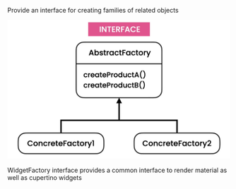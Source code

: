 Provide an interface for creating families of related objects

![img.png](img.png)

WidgetFactory interface provides a common interface to render material as well as cupertino widgets 
